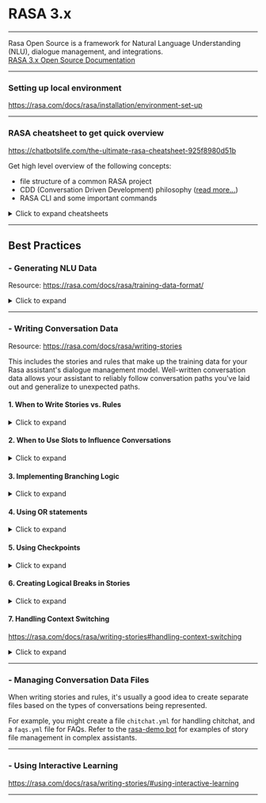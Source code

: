 # RASA 3.x

----

Rasa Open Source is a framework for Natural Language Understanding (NLU), dialogue management, and integrations.
<br/>
[RASA 3.x Open Source Documentation](https://rasa.com/docs/rasa/)

----

### Setting up local environment
https://rasa.com/docs/rasa/installation/environment-set-up

----

### RASA cheatsheet to get quick overview
https://chatbotslife.com/the-ultimate-rasa-cheatsheet-925f8980d51b

Get high level overview of the following concepts:
- file structure of a common RASA project
- CDD (Conversation Driven Development) philosophy ([read more...](https://rasa.com/docs/rasa/conversation-driven-development/))
- RASA CLI and some important commands

<details>
<summary>Click to expand cheatsheets</summary>

![RASA Cheatsheet 1](/images/rasa_cheatsheet_01.png)
![RASA Cheatsheet 2](/images/rasa_cheatsheet_02.png)
</details>

----

## Best Practices

### - Generating NLU Data

Resource: https://rasa.com/docs/rasa/training-data-format/

<details>
<summary>Click to expand</summary>

- **What is NLU? :** Natural Language Understanding is the part of Rasa that performs intent classification, entity extraction, and response retrieval.

- NLU will take in a sentence such as "I am looking for a French restaurant in the center of town" and return structured data like:
```json
{
  "intent": "search_restaurant",
  "entities": {
    "cuisine": "French",
    "location": "center"
  }
}
```

- **User Messages:** All user messages are specified with the `intent:` key and an optional `entities:` key.

- Improving entity recognition in Rasa can be done using pre-trained entity extractors, regexes, lookup tables, and synonyms.

- Handling edge cases like misspellings and defining an out-of-scope intent are important strategies for robust NLU models.

- **Defining an Out-of-scope Intent:** It is always a good idea to define an out_of_scope intent in your bot to capture any user messages outside of your bot's domain. When an out_of_scope intent is identified, you can respond with messages such as "I'm not sure how to handle that.".

- Adding a character-level featurizer provides an effective defense against spelling errors by accounting for parts of words, instead of only whole words. You can add character level featurization to your pipeline by using the char_wb analyzer for the CountVectorsFeaturizer, for example:
```yml
pipeline:
# <other components>
- name: CountVectorsFeaturizer
  analyze: char_wb
  min_ngram: 1
  max_ngram: 4
# <other components>
```

#### Avoiding Intent Confusion

Intent confusion often occurs when you want your assistant's response to be conditioned on information provided by the user. For example, "How do I migrate to Rasa from IBM Watson?" versus "I want to migrate from Dialogflow."

Since each of these messages will lead to a different response, your initial approach might be to create separate intents for each migration type, e.g. `watson_migration` and `dialogflow_migration`. However, these intents are trying to achieve the same goal (migrating to Rasa) and will likely be phrased similarly, which may cause the model to confuse these intents.

To avoid intent confusion, group these training examples into single `migration` intent and make the response depend on the value of a categorical `product` slot that comes from an entity. This also makes it easy to handle the case when no entity is provided, e.g. "How do I migrate to Rasa?" For example:

```yml
stories:
- story: migrate from IBM Watson
  steps:
    - intent: migration
      entities:
      - product
    - slot_was_set:
      - product: Watson
    - action: utter_watson_migration

- story: migrate from Dialogflow
  steps:
    - intent: migration
      entities:
      - product
    - slot_was_set:
      - product: Dialogflow
    - action: utter_dialogflow_migration

- story: migrate from unspecified
  steps:
    - intent: migration
    - action: utter_ask_migration_product
```

</details>

----

### - Writing Conversation Data

Resource: https://rasa.com/docs/rasa/writing-stories

This includes the stories and rules that make up the training data for your Rasa assistant's dialogue management model. Well-written conversation data allows your assistant to reliably follow conversation paths you've laid out and generalize to unexpected paths.

#### 1. When to Write Stories vs. Rules

<details>
<summary>Click to expand</summary>

Rules are a type of training data used by the dialogue manager for handling pieces of conversations that should always follow the same path. Rules can be useful when implementing:

1. One-turn interactions: Some messages do not require any context to answer them. Rules are an easy way to map intents to responses, specifying fixed answers to these messages.

2. Fallback behavior: In combination with the FallbackClassifier, you can write rules to respond to low-confidence user messages with a certain fallback behavior.

3. Forms: Both activating and submitting a form will often follow a fixed path. You can also write rules to handle unexpected input during a form.

</details>

#### 2. When to Use Slots to Influence Conversations

<details>
<summary>Click to expand</summary>

- Slots act as your bot’s memory. When you define a slot, you can define whether a slot should influence the conversation or not. Slots with the property `influence_conversation` set to false can only store information. Slots with the property `influence_conversation` set to true can affect the dialogue flow based on the information stored in it.

- All slots which influence the conversation need to be added to your stories or rules.

- For example, you can use a boolean slot set by a custom action to control the dialogue flow based on its value using the following stories:
```yaml
stories:
- story: Welcome message, premium user
  steps:
   - intent: greet
   - action: action_check_profile
   - slot_was_set:
     - premium_account: true
   - action: utter_welcome_premium

- story: Welcome message, basic user
  steps:
   - intent: greet
   - action: action_check_profile
   - slot_was_set:
     - premium_account: false
   - action: utter_welcome_basic
   - action: utter_ask_upgrade
```

</details>

#### 3. Implementing Branching Logic

<details>
<summary>Click to expand</summary>

- In cases where a value is used only to determine the bot's response, consider embedding the decision logic inside a custom action as opposed to using a featurized slot in your stories. This can help reduce overall complexity and make your stories easier to manage.

- For example, you can convert these stories:
```yaml
stories:
- story: It's raining now
  steps:
  - intent: check_for_rain
  - action: action_check_for_rain
  - slot_was_set:
    - raining: true
  - action: utter_is_raining
  - action: utter_bring_umbrella

- story: It isn't raining now
  steps:
  - intent: check_for_rain
  - action: action_check_for_rain
  - slot_was_set:
    - raining: false
  - action: utter_not_raining
  - action: utter_no_umbrella_needed
```
&nbsp;&nbsp;&nbsp;&nbsp;&nbsp;&nbsp;&nbsp;&nbsp;into a single story:
```yaml
stories:
- story: check for rain
  steps:
  - intent: check_for_rain
  - action: action_check_for_rain
```
&nbsp;&nbsp;&nbsp;&nbsp;&nbsp;&nbsp;&nbsp;&nbsp;with the custom action code:
```python
def run(self, dispatcher, tracker, domain):
    is_raining = check_rain()
    if is_raining:
        dispatcher.utter_message(template="utter_is_raining")
        dispatcher.utter_message(template="utter_bring_umbrella")
    else:
        dispatcher.utter_message(template="utter_not_raining")
        dispatcher.utter_message(template="utter_no_umbrella_needed")
    return []
```

- In cases where the value is used to influence the action flow going forward, return a featurized slot to determine the stories. For example, if you want to collect information about new users, but not returning ones, your stories might look like this:

```yaml
stories:
- story: greet new user
  steps:
  - intent: greet
  - action: check_user_status
  - slot_was_set:
    - new_user: true
  - action: utter_greet
  - action: new_user_form
  - active_loop: new_user_form
  - active_loop: null

- story: greet returning user
  steps:
  - intent: greet
  - action: check_user_status
  - slot_was_set:
    - new_user: false
  - action: utter_greet
  - action: utter_how_can_help
```
</details>

#### 4. Using OR statements

<details>
<summary>Click to expand</summary>

- In stories where different intents or slot events are handled by your bot in the same way, you can use OR statements as an alternative to creating a new story.

- For example, you can merge these two stories:
```yaml
stories:
- story: newsletter signup
  steps:
  - intent: signup_newsletter
  - action: utter_ask_confirm_signup
  - intent: affirm
  - action: action_signup_newsletter

- story: newsletter signup, confirm via thanks
  steps:
  - intent: signup_newsletter
  - action: utter_ask_confirm_signup
  - intent: thanks
  - action: action_signup_newsletter
```
&nbsp;&nbsp;&nbsp;&nbsp;&nbsp;&nbsp;&nbsp;&nbsp;into a single story with an OR statement:
```yaml
stories:
- story: newsletter signup with OR
  steps:
  - intent: signup_newsletter
  - action: utter_ask_confirm_signup
  - or:
    - intent: affirm
    - intent: thanks
  - action: action_signup_newsletter
```

&nbsp;&nbsp;&nbsp;&nbsp;&nbsp;&nbsp;&nbsp;&nbsp;At training time, this story will be split into two original stories.
</details>

#### 5. Using Checkpoints

<details>
<summary>Click to expand</summary>

- Checkpoints are useful for modularizing your stories into separate blocks that are repeated often. For example, if you want your bot to ask for user feedback at the end of each conversation flow, you can use a checkpoint to avoid having to include the feedback interaction at the end of each story:
```yaml
stories:
- story: beginning of conversation
  steps:
  - intent: greet
  - action: utter_greet
  - intent: goodbye
  - action: utter_goodbye
  - checkpoint: ask_feedback

- story: user provides feedback
  steps:
  - checkpoint: ask_feedback
  - action: utter_ask_feedback
  - intent: inform
  - action: utter_thank_you
  - action: utter_anything_else

- story: user doesn't have feedback
  steps:
  - checkpoint: ask_feedback
  - action: utter_ask_feedback
  - intent: deny
  - action: utter_no_problem
  - action: utter_anything_else
```
**DO NOT OVERUSE:** Using checkpoints inside existing checkpoints is highly discouraged as this increases training time significantly and makes your stories difficult to understand.
</details>

#### 6. Creating Logical Breaks in Stories

<details>
<summary>Click to expand</summary>

<br/>
Always consider separating longer stories into smaller conversational blocks that will handle the sub-tasks.

A happy path story for handling a lost credit card might look like:
<details>
<summary>Click to expand example</summary>

```yaml
stories:
- story: Customer loses a credit card, reviews transactions, and gets a new card
  steps:
  - intent: card_lost
  - action: check_transactions
  - slot_was_set:
    - reviewed_transactions: ["starbucks"]
  - action: utter_ask_fraudulent_transactions
  - intent: inform
  - action: action_update_transactions
  - intent: affirm
  - action: utter_confirm_transaction_dispute
  - action: utter_replace_card
  - action: mailing_address_form
  - active_loop: mailing_address
  - active_loop: null
  - action: utter_sent_replacement
  - action: utter_anything_else
  - intent: affirm
  - action: utter_help
```
</details>
<br/>
This involves a series of sub-tasks, namely checking spending history for fraudulent transactions, confirming a mailing address for a replacement card, and then following up with the user with any additional requests. In this conversation arc, there are several places where the bot prompts for user input, creating branching paths that need to be accounted for.
<br/><br/>
For example, when prompted with "utter_ask_fraudulent_transactions", the user might respond with a "deny" intent if none are applicable. The user might also choose to respond with a "deny" intent when asked if there's anything else the bot can help them with.
<br/><br/>
We can separate out this long story into several smaller stories as:

```yaml
stories:
- story: Customer loses a credit card
  steps:
  - intent: card_lost
  - action: utter_card_locked
  - action: spending_history_form
  - active_loop: spending_history_form
  - active_loop: null
  - slot_was_set:
    - reviewed_transactions: ["starbucks"]
  - action: utter_ask_fraudulent_transactions

- story: Customer reviews transactions and gets a new card
  steps:
  - action: utter_ask_fraudulent_transactions
  - intent: inform
  - action: action_update_transactions
  - slot_was_set:
    - reviewed_transactions: ["target", "starbucks"]
  - intent: affirm
  - action: utter_confirm_transaction_dispute
  - action: utter_replace_card
  - action: mailing_address_form
  - active_loop: mailing_address
  - active_loop: null
  - action: utter_sent_replacement
  - action: utter_anything_else

- story: Customer has something else they need help with
  steps:
  - action: utter_anything_else
  - intent: affirm
  - action: utter_help
```
</details>

#### 7. Handling Context Switching
https://rasa.com/docs/rasa/writing-stories#handling-context-switching
<details>
<summary>Click to expand</summary>

- Often, users will not respond with the information you ask of them and instead deviate from the happy path with unrelated questions. Using CDD to understand what unhappy paths your users are taking, you can create stories for handling context switching.

- You can use either of Rules and Stories for context switching as per the requirement

- Example of context switching using Stories, if you want to switch context upon a user ask and then return to the original flow after that ask is complete:
![Example of Context Switching using Stories](/images/context_switching_using_stories.png)

&nbsp;&nbsp;&nbsp;&nbsp;&nbsp;&nbsp;&nbsp;&nbsp;You will need to create a story that describes this context-switching interaction:

```yaml
stories:
- story: Context switch from credit card payment to money transfer
  steps:
  - intent: pay_credit_card
  - action: credit_card_payment_form
  - active_loop: credit_card_payment_form
  - intent: transfer_money                         # - user requests a money transfer
  - active_loop: null                              # - deactivate the credit card form
  - action: transfer_money_form                    # - switch to the money transfer form
  - active_loop: transfer_money_form
  - active_loop: null
  - action: utter_continue_credit_card_payment     # - once the money transfer is completed,
                                                   #   ask the user to return to the
                                                   #   credit card payment form
```
</details>

----

### - Managing Conversation Data Files

When writing stories and rules, it's usually a good idea to create separate files based on the types of conversations being represented.

For example, you might create a file `chitchat.yml` for handling chitchat, and a `faqs.yml` file for FAQs. Refer to the [rasa-demo bot](https://github.com/RasaHQ/rasa-demo) for examples of story file management in complex assistants.

----

### - Using Interactive Learning
https://rasa.com/docs/rasa/writing-stories/#using-interactive-learning

----

